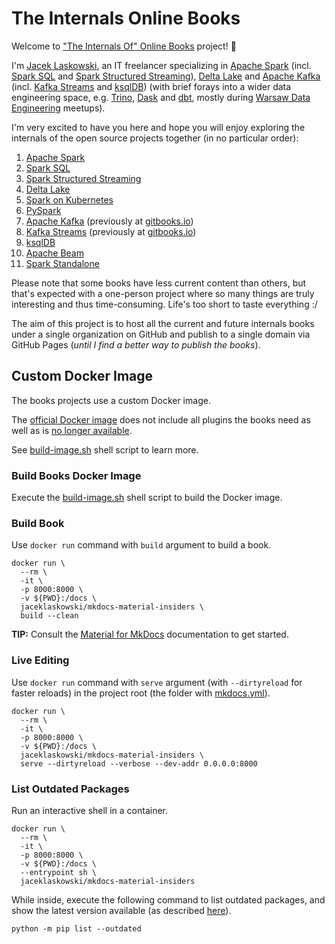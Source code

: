 # The Internals Online Books

Welcome to ["The Internals Of" Online Books](https://github.com/japila-books) project! 🤙

I'm [Jacek Laskowski](https://pl.linkedin.com/in/jaceklaskowski), an IT freelancer specializing in [Apache Spark](https://books.japila.pl/apache-spark-internals/) (incl. [Spark SQL](https://books.japila.pl/spark-sql-internals/) and [Spark Structured Streaming](https://books.japila.pl/spark-structured-streaming-internals/)), [Delta Lake](https://books.japila.pl/delta-lake-internals/) and [Apache Kafka](https://books.japila.pl/kafka-internals/) (incl. [Kafka Streams](https://books.japila.pl/kafka-streams-internals/) and [ksqlDB](https://books.japila.pl/ksqldb-internals/)) (with brief forays into a wider data engineering space, e.g. [Trino](https://trino.io/), [Dask](https://www.dask.org/) and [dbt](https://www.getdbt.com/), mostly during [Warsaw Data Engineering](https://www.meetup.com/Warsaw-Data-Engineering/) meetups).

I'm very excited to have you here and hope you will enjoy exploring the internals of the open source projects together (in no particular order):

1. [Apache Spark](https://books.japila.pl/apache-spark-internals)
1. [Spark SQL](https://books.japila.pl/spark-sql-internals)
1. [Spark Structured Streaming](https://books.japila.pl/spark-structured-streaming-internals/)
1. [Delta Lake](https://books.japila.pl/delta-lake-internals)
1. [Spark on Kubernetes](https://jaceklaskowski.github.io/spark-kubernetes-book/)
1. [PySpark](https://books.japila.pl/pyspark-internals)
1. [Apache Kafka](https://books.japila.pl/kafka-internals) (previously at [gitbooks.io](https://jaceklaskowski.gitbooks.io/apache-kafka/content/))
1. [Kafka Streams](https://books.japila.pl/kafka-streams-internals) (previously at [gitbooks.io](https://jaceklaskowski.gitbooks.io/mastering-kafka-streams/content/))
1. [ksqlDB](https://books.japila.pl/ksqldb-internals)
1. [Apache Beam](https://books.japila.pl/apache-beam-internals)
1. [Spark Standalone](https://books.japila.pl/spark-standalone-internals)

Please note that some books have less current content than others, but that's expected with a one-person project where so many things are truly interesting and thus time-consuming. Life's too short to taste everything :/

The aim of this project is to host all the current and future internals books under a single organization on GitHub and publish to a single domain via GitHub Pages (_until I find a better way to publish the books_).

## Custom Docker Image

The books projects use a custom Docker image.

The [official Docker image](https://squidfunk.github.io/mkdocs-material/getting-started/#with-docker-recommended) does not include all plugins the books need as well as is [no longer available](https://github.com/squidfunk/mkdocs-material/issues/2442).

See [build-image.sh](build-image.sh) shell script to learn more.

### Build Books Docker Image

Execute the [build-image.sh](build-image.sh) shell script to build the Docker image.

### Build Book

Use `docker run` command with `build` argument to build a book.

```shell
docker run \
  --rm \
  -it \
  -p 8000:8000 \
  -v ${PWD}:/docs \
  jaceklaskowski/mkdocs-material-insiders \
  build --clean
```

**TIP:** Consult the [Material for MkDocs](https://squidfunk.github.io/mkdocs-material/creating-your-site/) documentation to get started.

### Live Editing

Use `docker run` command with `serve` argument (with `--dirtyreload` for faster reloads) in the project root (the folder with [mkdocs.yml](mkdocs.yml)).

```shell
docker run \
  --rm \
  -it \
  -p 8000:8000 \
  -v ${PWD}:/docs \
  jaceklaskowski/mkdocs-material-insiders \
  serve --dirtyreload --verbose --dev-addr 0.0.0.0:8000
```

### List Outdated Packages

Run an interactive shell in a container.

```text
docker run \
  --rm \
  -it \
  -p 8000:8000 \
  -v ${PWD}:/docs \
  --entrypoint sh \
  jaceklaskowski/mkdocs-material-insiders
```

While inside, execute the following command to list outdated packages, and show the latest version available (as described [here](https://pip.pypa.io/en/stable/user_guide/#listing-packages)).

```text
python -m pip list --outdated
```
